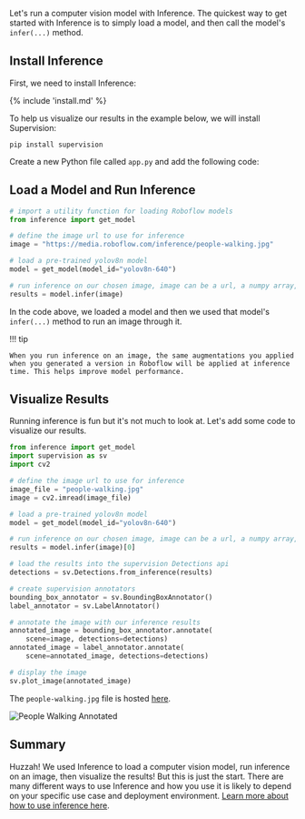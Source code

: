 Let's run a computer vision model with Inference. The quickest way to get started with Inference is to simply load a model, and then call the model's `infer(...)` method.

## Install Inference

First, we need to install Inference:

{% include 'install.md' %}

To help us visualize our results in the example below, we will install Supervision:

```
pip install supervision
```

Create a new Python file called `app.py` and add the following code:

## Load a Model and Run Inference

```python
# import a utility function for loading Roboflow models
from inference import get_model

# define the image url to use for inference
image = "https://media.roboflow.com/inference/people-walking.jpg"

# load a pre-trained yolov8n model
model = get_model(model_id="yolov8n-640")

# run inference on our chosen image, image can be a url, a numpy array, a PIL image, etc.
results = model.infer(image)
```

In the code above, we loaded a model and then we used that model's `infer(...)` method to run an image through it.

!!! tip

    When you run inference on an image, the same augmentations you applied when you generated a version in Roboflow will be applied at inference time. This helps improve model performance.

## Visualize Results

Running inference is fun but it's not much to look at. Let's add some code to visualize our results.

```python
from inference import get_model
import supervision as sv
import cv2

# define the image url to use for inference
image_file = "people-walking.jpg"
image = cv2.imread(image_file)

# load a pre-trained yolov8n model
model = get_model(model_id="yolov8n-640")

# run inference on our chosen image, image can be a url, a numpy array, a PIL image, etc.
results = model.infer(image)[0]

# load the results into the supervision Detections api
detections = sv.Detections.from_inference(results)

# create supervision annotators
bounding_box_annotator = sv.BoundingBoxAnnotator()
label_annotator = sv.LabelAnnotator()

# annotate the image with our inference results
annotated_image = bounding_box_annotator.annotate(
    scene=image, detections=detections)
annotated_image = label_annotator.annotate(
    scene=annotated_image, detections=detections)

# display the image
sv.plot_image(annotated_image)
```

The `people-walking.jpg` file is hosted <a href="https://media.roboflow.com/inference/people-walking.jpg" target="_blank">here</a>.

![People Walking Annotated](https://storage.googleapis.com/com-roboflow-marketing/inference/people-walking-annotated.jpg)

## Summary

Huzzah! We used Inference to load a computer vision model, run inference on an image, then visualize the results! But this is just the start. There are many different ways to use Inference and how you use it is likely to depend on your specific use case and deployment environment. [Learn more about how to use inference here](/quickstart/inference_101/).
